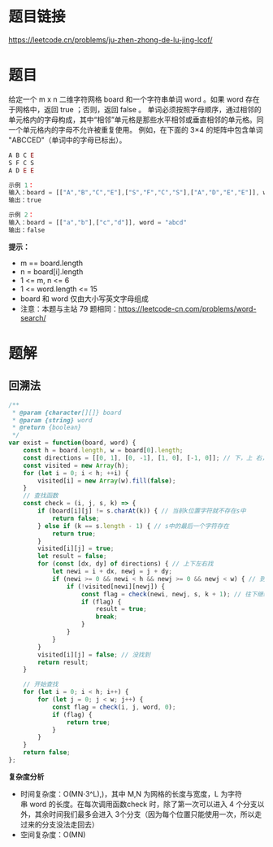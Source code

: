 # 题目链接

https://leetcode.cn/problems/ju-zhen-zhong-de-lu-jing-lcof/

# 题目

给定一个 m x n 二维字符网格 board 和一个字符串单词 word 。如果 word 存在于网格中，返回 true ；否则，返回 false 。
单词必须按照字母顺序，通过相邻的单元格内的字母构成，其中“相邻”单元格是那些水平相邻或垂直相邻的单元格。同一个单元格内的字母不允许被重复使用。
例如，在下面的 3×4 的矩阵中包含单词 "ABCCED"（单词中的字母已标出）。

```js
A B C E
S F C S
A D E E
```

```js
示例 1：
输入：board = [["A","B","C","E"],["S","F","C","S"],["A","D","E","E"]], word = "ABCCED"
输出：true

示例 2：
输入：board = [["a","b"],["c","d"]], word = "abcd"
输出：false

```  

**提示：**

- m == board.length
- n = board[i].length
- 1 <= m, n <= 6
- 1 <= word.length <= 15
- board 和 word 仅由大小写英文字母组成
- 注意：本题与主站 79 题相同：https://leetcode-cn.com/problems/word-search/

# 题解

## 回溯法

```js
/**
 * @param {character[][]} board
 * @param {string} word
 * @return {boolean}
 */
var exist = function(board, word) {
    const h = board.length, w = board[0].length;
    const directions = [[0, 1], [0, -1], [1, 0], [-1, 0]]; // 下，上 右，左
    const visited = new Array(h);
    for (let i = 0; i < h; ++i) {
        visited[i] = new Array(w).fill(false);
    }
    // 查找函数
    const check = (i, j, s, k) => {
        if (board[i][j] != s.charAt(k)) { // 当前k位置字符就不存在s中
            return false;
        } else if (k == s.length - 1) { // s中的最后一个字符存在
            return true;
        }
        visited[i][j] = true;
        let result = false;
        for (const [dx, dy] of directions) { // 上下左右找
            let newi = i + dx, newj = j + dy;
            if (newi >= 0 && newi < h && newj >= 0 && newj < w) { // 到达边界
                if (!visited[newi][newj]) {
                    const flag = check(newi, newj, s, k + 1); // 往下继续找知道边界
                    if (flag) {
                        result = true;
                        break;
                    }
                }
            }
        }
        visited[i][j] = false; // 没找到
        return result;
    }

    // 开始查找
    for (let i = 0; i < h; i++) {
        for (let j = 0; j < w; j++) {
            const flag = check(i, j, word, 0);
            if (flag) {
                return true;
            }
        }
    }
    return false;
};
```

**复杂度分析**

- 时间复杂度：O(MN⋅3^L),)，其中 M,N 为网格的长度与宽度，L 为字符串 word 的长度。在每次调用函数check 时，除了第一次可以进入 4 个分支以外，其余时间我们最多会进入 3个分支（因为每个位置只能使用一次，所以走过来的分支没法走回去）
- 空间复杂度：O(MN)